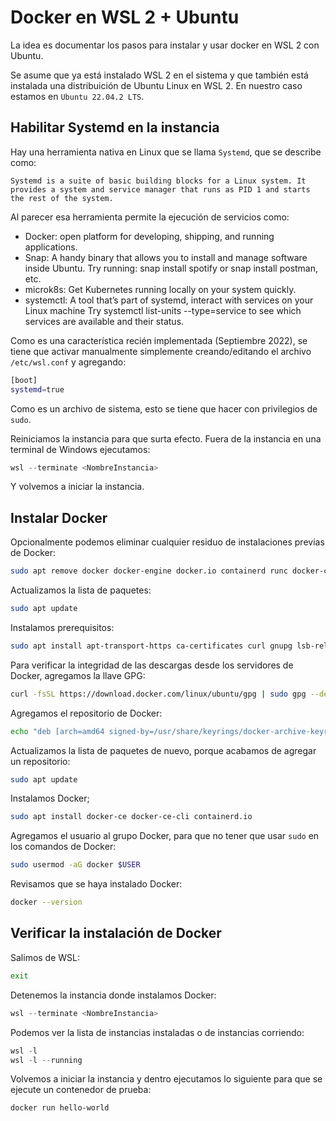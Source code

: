 # Docker en WSL 2 + Ubuntu

La idea es documentar los pasos para instalar y usar docker en WSL 2 con Ubuntu.

Se asume que ya está instalado WSL 2 en el sistema y que también está instalada una distribuición de Ubuntu Linux en WSL 2. En nuestro caso estamos en `Ubuntu 22.04.2 LTS`.

## Habilitar Systemd en la instancia

Hay una herramienta nativa en Linux que se llama `Systemd`, que se describe como:
```
Systemd is a suite of basic building blocks for a Linux system. It provides a system and service manager that runs as PID 1 and starts the rest of the system.
```

Al parecer esa herramienta permite la ejecución de servicios como: 
* Docker: open platform for developing, shipping, and running applications.
* Snap: A handy binary that allows you to install and manage software inside Ubuntu. Try running: snap install spotify or snap install postman, etc.
* microk8s: Get Kubernetes running locally on your system quickly.
* systemctl: A tool that’s part of systemd, interact with services on your Linux machine Try systemctl list-units --type=service to see which services are available and their status.

Como es una característica recién implementada (Septiembre 2022), se tiene que activar manualmente simplemente creando/editando el archivo `/etc/wsl.conf` y agregando:
```bash
[boot]
systemd=true
```
Como es un archivo de sistema, esto se tiene que hacer con privilegios de `sudo`. 

Reiniciamos la instancia para que surta efecto. Fuera de la instancia en una terminal de Windows ejecutamos:
```powershell
wsl --terminate <NombreInstancia>
```
Y volvemos a iniciar la instancia.

## Instalar Docker

Opcionalmente podemos eliminar cualquier residuo de instalaciones previas de Docker:
```bash
sudo apt remove docker docker-engine docker.io containerd runc docker-ce-cli containerd.io
```

Actualizamos la lista de paquetes:
```bash
sudo apt update
```

Instalamos prerequisitos:
```bash
sudo apt install apt-transport-https ca-certificates curl gnupg lsb-release
```

Para verificar la integridad de las descargas desde los servidores de Docker, agregamos la llave GPG:
```bash
curl -fsSL https://download.docker.com/linux/ubuntu/gpg | sudo gpg --dearmor -o /usr/share/keyrings/docker-archive-keyring.gpg
```

Agregamos el repositorio de Docker:
```bash
echo "deb [arch=amd64 signed-by=/usr/share/keyrings/docker-archive-keyring.gpg] https://download.docker.com/linux/ubuntu $(lsb_release -cs) stable" | sudo tee /etc/apt/sources.list.d/docker.list > /dev/null
```

Actualizamos la lista de paquetes de nuevo, porque acabamos de agregar un repositorio:
```bash
sudo apt update
```

Instalamos Docker;
```bash
sudo apt install docker-ce docker-ce-cli containerd.io
```

Agregamos el usuario al grupo Docker, para que no tener que usar `sudo` en los comandos de Docker:
```bash
sudo usermod -aG docker $USER
```

Revisamos que se haya instalado Docker:
```bash
docker --version
```

## Verificar la instalación de Docker

Salimos de WSL:
```bash
exit
```

Detenemos la instancia donde instalamos Docker:
```powershell
wsl --terminate <NombreInstancia>
```
Podemos ver la lista de instancias instaladas o de instancias corriendo:
```powershell
wsl -l
wsl -l --running
```

Volvemos a iniciar la instancia y dentro ejecutamos lo siguiente para que se ejecute un contenedor de prueba:
```bash
docker run hello-world
```

